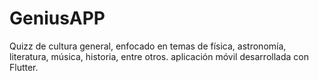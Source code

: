 # GeniusAPP
Quizz de cultura general, enfocado en temas de física, astronomía, literatura, música, historia, entre otros. aplicación móvil desarrollada con Flutter.
